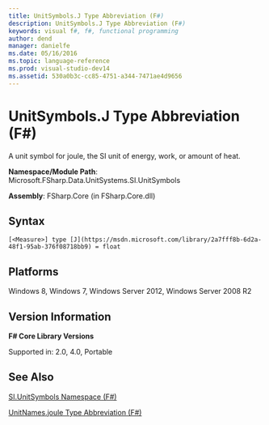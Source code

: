 ```yaml
---
title: UnitSymbols.J Type Abbreviation (F#)
description: UnitSymbols.J Type Abbreviation (F#)
keywords: visual f#, f#, functional programming
author: dend
manager: danielfe
ms.date: 05/16/2016
ms.topic: language-reference
ms.prod: visual-studio-dev14
ms.assetid: 530a0b3c-cc85-4751-a344-7471ae4d9656 
---
```


# UnitSymbols.J Type Abbreviation (F#)

A unit symbol for joule, the SI unit of energy, work, or amount of heat.

**Namespace/Module Path**: Microsoft.FSharp.Data.UnitSystems.SI.UnitSymbols

**Assembly**: FSharp.Core (in FSharp.Core.dll)


## Syntax

```
[<Measure>] type [J](https://msdn.microsoft.com/library/2a7fff8b-6d2a-48f1-95ab-376f08718bb9) = float
```

## Platforms
Windows 8, Windows 7, Windows Server 2012, Windows Server 2008 R2


## Version Information
**F# Core Library Versions**

Supported in: 2.0, 4.0, Portable




## See Also
[SI.UnitSymbols Namespace &#40;F&#35;&#41;](SI.UnitSymbols-Namespace-%5BFSharp%5D.md)

[UnitNames.joule Type Abbreviation &#40;F&#35;&#41;](UnitNames.joule-Type-Abbreviation-%5BFSharp%5D.md)

